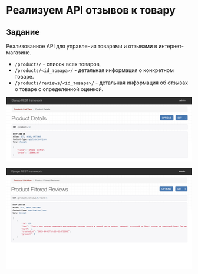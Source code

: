 # Реализуем API отзывов к товару


## Задание

Реализованное API для управления товарами и отзывами в интернет-магазине.

- `/products/` - список всех товаров,
- `/products/<id_товара>/` - детальная информация о конкретном товаре.
- `/products/reviews/<id_товара>/` - детальная информация об отзывах о товаре с определенной оценкой.

![](Products.png)

![](Reviews.png)